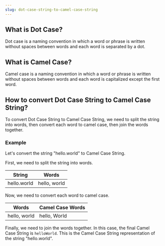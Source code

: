 ```yaml
---
slug: dot-case-string-to-camel-case-string
---
```


## What is Dot Case?

Dot case is a naming convention in which a word or phrase is written without spaces between words and each word is separated by a dot.

## What is Camel Case?

Camel case is a naming convention in which a word or phrase is written without spaces between words and each word is capitalized except the first word.

## How to convert Dot Case String to Camel Case String?

To convert Dot Case String to Camel Case String, we need to split the string into words, then convert each word to camel case, then join the words together.

### Example

Let's convert the string "hello.world" to Camel Case String.

First, we need to split the string into words.

| String      | Words        |
| ----------- | ------------ |
| hello.world | hello, world |

Now, we need to convert each word to camel case.

| Words        | Camel Case Words |
| ------------ | ---------------- |
| hello, world | hello, World     |

Finally, we need to join the words together. In this case, the final Camel Case String is `helloWorld`. This is the Camel Case String representation of the string "hello.world".

